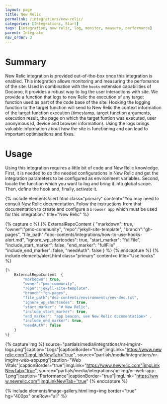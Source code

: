 ```yaml
---
layout: page
title: New Relic
permalink: /integrations/new-relic/
categories: [Integrations, Start]
tags: [integration, new relic, log, monitor, measure, performance]
parent: Integrate
nav_order: 3
---
```


# Summary
New Relic integration is provided out-of-the-box once this integration is enabled. This integration allows monitoring and measuring the perfomance of the site. Used in combination with the `hooks` extension capabilities of Docaroo, it provides a robust way to log the user interactions with site. We provide a function that logs to new Relic the execution of any target function used as part of the code base of the site. Hooking the logging function to the target function will send to New Relic the context information of the target function execution (timestamp, target function arguments, execution result, the page on which the target funtion was executed, user anonymous id, device and browser information). Using the logs brings valuable information about how the site is functioning and can lead to important optimisations and fixes.

# Usage
Using this integration requires a little bit of code and New Relic knowledge. First, it is needed to do the needed configurations in New Relic and get the integration parameters to be configured as environment variables. Second, locate the function which you want to log and bring it into global scope. Then, define the hook and, finally, activate it. 

{% include elements/alert.html 
  class="primary" 
  content="You may need to consult New Relic documentation. Folow the instructions from that documentation to create and configure a `browser app` which must be used for this integration."
  title="New Relic"
%}

{% capture c %}
  {% 
    ExternalRepoContent  { 
        "markdown": true,
        "owner":"pmc-community", 
        "repo":"jekyll-site-template", 
        "branch":"gh-pages", 
        "file_path":"doc-contents/integrations/how-to-use-hooks-alert.md", 
        "ignore_wp_shortcodes": true, 
        "start_marker": "fullFile",
        "include_start_marker": false,
        "end_marker": "fullFile" ,
        "include_end_marker": false,
        "needAuth": false
    }
%}
{% endcapture %}
{% include elements/alert.html class="primary" content=c title="Use hooks" %}


```javascript
{% 
    ExternalRepoContent  { 
        "markdown": true,
        "owner":"pmc-community", 
        "repo":"jekyll-site-template", 
        "branch":"gh-pages", 
        "file_path":"doc-contents/environments/env-doc.txt", 
        "ignore_wp_shortcodes": true, 
        "start_marker": "# New Relic",
        "include_start_marker": true,
        "end_marker": "app beacon, see New Relic documentation>" ,
        "include_end_marker": true,
        "needAuth": false
    }
%}
```

{% capture img %}
    source="partials/media/integrations/nr-img/nr-logs.png"|caption="Logs"|captionBorder="true"|imgLink="https://www.newrelic.com"|imgLinkNewTab="true",
    source="partials/media/integrations/nr-img/nr-web-app.png"|caption="Web Vitals"|captionBorder="true"|imgLink="https://www.newrelic.com"|imgLinkNewTab="true",
    source="partials/media/integrations/nr-img/nr-web-app-1.png"|caption="Performance"|captionBorder="true"|imgLink="https://www.newrelic.com"|imgLinkNewTab="true"
{% endcapture %}

{% include elements/image-gallery.html 
  img=img 
  border="true" 
  hg="400px"
  oneRow="all" 
%}
